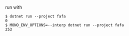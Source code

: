 run with

``` console
$ dotnet run --project fafa
0
$ MONO_ENV_OPTIONS=--interp dotnet run --project fafa
253
```

